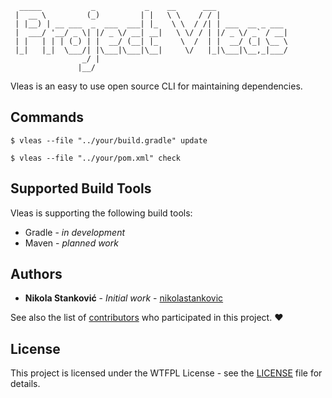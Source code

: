       _____           _           _    __      ___                 
     |  __ \         (_)         | |   \ \    / / |                
     | |__) | __ ___  _  ___  ___| |_   \ \  / /| | ___  __ _ ___  
     |  ___/ '__/ _ \| |/ _ \/ __| __|   \ \/ / | |/ _ \/ _` / __| 
     | |   | | | (_) | |  __/ (__| |_     \  /  | |  __/ (_| \__ \ 
     |_|   |_|  \___/| |\___|\___|\__|     \/   |_|\___|\__,_|___/ 
                    _/ |                                           
                   |__/                                            
                                           

Vleas is an easy to use open source CLI for maintaining dependencies.

## Commands

```
$ vleas --file "../your/build.gradle" update
```
```
$ vleas --file "../your/pom.xml" check
```

## Supported Build Tools

Vleas is supporting the following build tools:

* Gradle - *in development*
* Maven - *planned work*

## Authors

* **Nikola Stanković** - *Initial work* - [nikolastankovic](https://github.com/nikolastankovic)

See also the list of [contributors](https://github.com/nikolastankovic/vleas/contributors) who participated in this project. ♥

## License

This project is licensed under the WTFPL License - see the [LICENSE](LICENSE) file for details.
